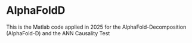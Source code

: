 # AlphaFoldD
This is the Matlab code applied in 2025 for the AlphaFold-Decomposition (AlphaFold-D) and the ANN Causality Test
